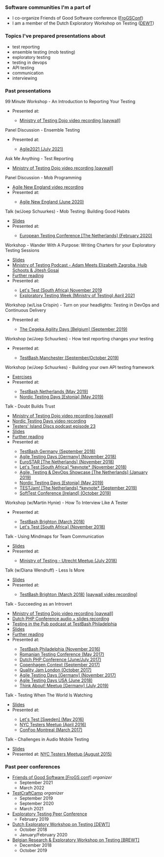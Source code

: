 ### Software communities I'm a part of

- I co-organize Friends of Good Software conference ([FroGSConf](https://frogsconf.nl/))
- I am a member of the Dutch Exploratory Workshop on Testing ([DEWT](https://dewt.wordpress.com/))

### Topics I've prepared presentations about

- test reporting
- ensemble testing (mob testing)
- exploratory testing
- testing in devops
- API testing
- communication
- interviewing

### Past presentations

<a href="#" class="accordion" data-toggle="collapse" data-target="#reporting-your-testing-99-minute-workshop"><i class="fa fa-bullhorn"></i> <i class="fa fa-video"></i></a> 99 Minute Workshop - An Introduction to Reporting Your Testing
<ul id="reporting-your-testing-99-minute-workshop" class="collapse">
	<li>Presented at:</li>
		<ul>
			<li><a href="https://www.ministryoftesting.com/dojo/series/99-minute-workshops-essentials/lessons/an-introduction-to-reporting-your-testing" target="_blank">Ministry of Testing Dojo video recording [paywall]</a></li>
		</ul>
</ul>

<a href="#" class="accordion" data-toggle="collapse" data-target="#agile-2021-ensemble-testing-panel"><i class="fa fa-bullhorn"></i> <i class="fab fa-youtube"></i></a> Panel Discussion - Ensemble Testing
<ul id="agile-2021-ensemble-testing-panel" class="collapse">
	<li>Presented at:</li>
		<ul>
			<li><a href="https://www.agilealliance.org/agile2021/schedule/" target="_blank">Agile2021 (July 2021)</a></li>
		</ul>
</ul>

<a href="#" class="accordion" data-toggle="collapse" data-target="#test-reporting-ama"><i class="fa fa-bullhorn"></i> <i class="fa fa-video"></i></a> Ask Me Anything - Test Reporting
<ul id="test-reporting-ama" class="collapse">
	<li><a href="https://www.ministryoftesting.com/dojo/lessons/testing-ask-me-anything-test-reporting-elizabeth-zagroba" target="_blank">Ministry of Testing Dojo video recording [paywall]</a></li>
</ul>

<a href="#" class="accordion" data-toggle="collapse" data-target="#mob-programming-agile-new-england"><i class="fa fa-bullhorn"></i> <i class="fab fa-youtube"></i></a> Panel Discussion - Mob Programming
<ul id="mob-programming-agile-new-england" class="collapse">
	<li><a href="https://www.youtube.com/watch?v=VM7En7eV4ZE" target="_blank">Agile New England video recording</a></li>
	<li>Presented at:</li>
		<ul>
			<li><a href="https://mobprogrammingnewengland.com/speaker-information/" target="_blank">Agile New England (June 2020)</a></li>
		</ul>
</ul>

<a href="#" class="accordion" data-toggle="collapse" data-target="#mob-testing"><i class="fa fa-bullhorn"></i> <i class="fa fa-file-powerpoint"></i></a> Talk (w/Joep Schuurkes) - Mob Testing: Building Good Habits
<ul id="mob-testing" class="collapse">
	<li><a href="https://ezagroba.github.io/mob-testing/" target="_blank">Slides</a></li>
	<li>Presented at:</li>
	<ul>
		<li><a href="https://europeantestingconference.eu/2020/topics/#elizabeth-zagroba" target="_blank">European Testing Conference [The Netherlands] (February 2020)</a></li>
	</ul>
</ul>


<a href="#" class="accordion" data-toggle="collapse" data-target="#wander"><i class="fa fa-users"></i> <i class="fa fa-file-powerpoint"></i> <i class="fas fa-book-open"></i></a> Workshop - Wander With A Purpose: Writing Charters for your Exploratory Testing Sessions
<ul id="wander" class="collapse">
<li><a href="https://ezagroba.github.io/charters/" target="_blank">Slides</a></li>
<li><a href="https://www.ministryoftesting.com/dojo/series/the-ministry-of-testing-podcast-2020/lessons/mot-podcast-adam-meets-elizabeth-zagroba-huib-schoots-jitesh-gosai" target="_blank">Ministry of Testing Podcast - Adam Meets Elizabeth Zagroba, Huib Schoots & Jitesh Gosai</a></li>
<li><a href="https://www.goodreads.com/book/show/15980494-explore-it">Further reading</a></li>
<li>Presented at:</li>
	<ul>
		<li><a href="http://lets-test.com/?page_id=5726" target="_blank">Let's Test (South Africa) November 2019</a></li>
		<li><a href="https://club.ministryoftesting.com/t/wander-with-a-purpose-writing-charters-for-your-exploratory-test-sessions/49746" target="_blank">Exploratory Testing Week (Ministry of Testing) April 2021</a></li>
	</ul>
</ul>


<a href="#" class="accordion" data-toggle="collapse" data-target="#cegeka"><i class="fa fa-users"></i></a> Workshop (w/Lisa Crispin) - Turn on your headlights: Testing in DevOps and Continuous Delivery
<ul id="cegeka" class="collapse">
	<li>Presented at:</li>
		<ul>
			<li><a href="https://www.cegeka.com/en/be/events/agility-days" target="_blank">The Cegeka Agility Days [Belgium] (September 2019)</a></li>
		</ul>
</ul>


<a href="#" class="accordion" data-toggle="collapse" data-target="#test-reporting"><i class="fa fa-users"></i></a> Workshop (w/Joep Schuurkes) - How test reporting changes your testing
<ul id="test-reporting" class="collapse">
	<li>Presented at:</li>
		<ul>
			<li><a href="https://ministryoftesting.com/events/testbash-manchester-2019" target="_blank">TestBash Manchester (September/October 2019)</a></li>
		</ul>
</ul>



<a href="#" class="accordion" data-toggle="collapse" data-target="#python-api-framework"><i class="fa fa-users"></i> <i class="fa fa-file-powerpoint"></i></a> Workshop (w/Joep Schuurkes) - Building your own API testing framework</a>
<ul id="python-api-framework" class="collapse">
	<li><a href="https://github.com/j19sch/building-an-api-testing-framework" target="_blank">Exercises</a></li>
	<li>Presented at:</li>
		<ul>
			<li><a href="https://www.ministryoftesting.com/events/testbash-netherlands-2019" target="_blank">TestBash Netherlands (May 2019)</a></li>
			<li><a href="https://nordictestingdays.eu/" target="_blank">Nordic Testing Days [Estonia] (May 2019)</a></li>
		</ul>
</ul>


<a href="#" class="accordion" data-toggle="collapse" data-target="#doubt-trust"><i class="fa fa-star"></i> <i class="fa fa-bullhorn"></i> <i class="fa fa-video"></i>  <i class="fab fa-youtube"></i> <i class="fa fa-file-powerpoint"></i> <i class="fa fa-podcast"></i> <i class="fa fa-book-open"></i></a> Talk - Doubt Builds Trust
<ul id="doubt-trust" class="collapse">
<li><a href="https://dojo.ministryoftesting.com/dojo/lessons/doubt-builds-trust-elizabeth-zagroba" target="_blank">Ministry of Testing Dojo video recording [paywall]</a></li>
<li><a href="https://invidio.us/watch?v=SM57HMJpkZc" target="_blank">Nordic Testing Days video recording</a></li>
<li><a href="https://www.ministryoftesting.com/dojo/lessons/testers-island-discs-ep23-elizabeth-zagroba" target="_blank">Testers' Island Discs podcast episode 23</a></li>
<li><a href="../../assets/slides/doubt-builds-trust.pdf">Slides</a></li>
<li><a href="https://www.goodreads.com/review/list/5444309-elizabeth?shelf=doubt-builds-trust">Further reading</a></li>
<li>Presented at:</li>
	<ul>
		<li><a href="https://dojo.ministryoftesting.com/events/testbash-germany-2018" target="_blank">TestBash Germany (September 2018)</a></li>
		<li><a href="https://agiletestingdays.com/2018/program/" target="_blank">Agile Testing Days [Germany] (November 2018)</a></li>
		<li><a href="https://conference.eurostarsoftwaretesting.com/conference/programme/2018/#Wednesday-c67b" target="_blank">EuroSTAR [The Netherlands] (November 2018)</a></li>
		<li><a href="http://lets-test.com/?page_id=5546" target="_blank">Let's Test [South Africa] *keynote* (November 2018)</a></li>
		<li><a href="http://conference.unicom.co.uk/showcases/2019/amsterdam/" target="_blank">Agile, Testing & DevOps Showcase [The Netherlands] (January 2019)</a></li>
		<li><a href="https://nordictestingdays.eu/" target="_blank">Nordic Testing Days [Estonia] (May 2019)</a></li>
		<li><a href="https://www.eventbrite.nl/e/testjam-a-conference-for-testers-by-testers-tickets-59516901655" target="_blank">TESTJam! [The Netherlands] *keynote* (September 2019)</a></li>
		<li><a href="http://softtest.ie/softtest-conference-2019-and-one-day-tutorial/" target="_blank">SoftTest Conference [Ireland] (October 2019)</a></li>
	</ul>
</ul>

<a href="#" class="accordion" data-toggle="collapse" data-target="#interview"><i class="fa fa-users"></i></a> Workshop (w/Martin Hynie) - How To Interview Like A Tester</a>

<ul id="interview" class="collapse">
	<li>Presented at:</li>
		<ul>
			<li><a href="https://dojo.ministryoftesting.com/events/testbash-brighton-2018" target="_blank">TestBash Brighton (March 2018)</a></li>
			<li><a href="http://lets-test.com/?page_id=5546" target="_blank">Let's Test [South Africa] (November 2018)</a></li>
		</ul>
</ul>	

<a href="#" class="accordion" data-toggle="collapse" data-target="#mindmaps"><i class="fa fa-bullhorn"></i> <i class="fa fa-file-powerpoint"></i></a> Talk - Using Mindmaps for Team Communication
<ul id="mindmaps" class="collapse">
	<li><a href="../../assets/slides/mindmaps.pdf">Slides</a></li>
	<li>Presented at:</li>
		<ul>
			<li><a href="https://www.meetup.com/Ministry-of-Testing-Utrecht/events/251673882/" target="_blank">Ministry of Testing - Utrecht Meetup (July 2018)</a></li>
		</ul>
</ul>


<a href="#" class="accordion" data-toggle="collapse" data-target="#less-more"><i class="fa fa-bullhorn"></i> <i class="fa fa-video"></i> <i class="fa fa-file-powerpoint"></i></a> Talk (w/Diana Wendruff) - Less Is More
<ul id="less-more" class="collapse">
	<li><a href="../../assets/slides/less-more.pdf">Slides</a></li>
	<li>Presented at:</li>
		<ul>
			<li><a href="https://dojo.ministryoftesting.com/events/testbash-brighton-2018" target="_blank">TestBash Brighton (March 2018)</a> <a href="https://www.ministryoftesting.com/dojo/lessons/less-is-more-diana-wendruff-elizabeth-zagroba" target="_blank">[paywall video recording]</a></li>
		</ul>
</ul>

<a href="#" class="accordion" data-toggle="collapse" data-target="#introvert"><i class="fa fa-star"></i> <i class="fa fa-bullhorn"></i> <i class="fa fa-video"></i> <i class="fa fa-photo-video"></i> <i class="fa fa-podcast"></i> <i class="fa fa-file-powerpoint"></i> <i class="fas fa-book-open"></i></a> Talk - Succeeding as an Introvert
<ul id="introvert" class="collapse">
<li><a href="https://dojo.ministryoftesting.com/lessons/succeeding-as-an-introvert-elizabeth-zagroba">Ministry of Testing Dojo video recording [paywall]</a></li>
<li><a href="https://invidio.us/watch?v=3SdoCJQsXB4">Dutch PHP Conference audio + slides recording</a></li>
<li><a href="https://www.ministryoftesting.com/dojo/series/the-ministry-of-testing-podcast-2016/lessons/elizabeth-live-from-testing-in-the-pub-at-testbash-philadelphia" target="_blank">Testing in the Pub podcast at TestBash Philadelphia</a></li>
<li><a href="../../assets/slides/introvert.pdf">Slides</a></li>
<li><a href="https://www.goodreads.com/review/list/5444309-elizabeth?shelf=introvert">Further reading</a></li>
<li>Presented at:</li>
	<ul>
		<li><a href="https://www.ministryoftesting.com/dojo/series/testbash-philadelphia-2016-ministry-of-testing" target="_blank">TestBash Philadelphia (November 2016)</a></li>
		<li><a href="https://romaniatesting.ro/rtc2017/" target="_blank">Romanian Testing Conference (May 2017)</a></li>
		<li><a href="https://www.phpconference.nl/" target="_blank">Dutch PHP Conference (June/July 2017)</a></li>
		<li><a href="http://copenhagencontext.com/2017-program/" target="_blank">Copenhagen Context (September 2017)</a></li>
		<li><a href="http://qualityjam.net/uk/" target="_blank">Quality Jam London (October 2017)</a></li>
		<li><a href="https://agiletestingdays.com/2017/session/succeeding-as-an-introvert/" target="_blank">Agile Testing Days [Germany] (November 2017)</a></li>
		<li><a href="https://agiletestingdays.us/session/succeeding-as-an-introvert/" target="_blank">Agile Testing Days USA (June 2018)</a></li>
		<li><a href="https://www.meetup.com/Think-About-about-Tech-Design-and-their-impact-on-Society/events/262967473/" target="_blank">Think About! Meetup [Germany] (July 2019)</a></li>
	</ul>
</ul>


<a href="#" class="accordion" data-toggle="collapse" data-target="#watching"><i class="fa fa-bullhorn"></i> <i class="fa fa-file-powerpoint"></i></a> Talk - Testing When The World Is Watching
<ul id="watching" class="collapse">
	<li><a href="../../assets/slides/testing-when-the-world-is-watching.pdf">Slides</a></li>
	<li>Presented at:</li>
	<ul>
		<li><a href="http://lets-test.com/?page_id=4067" target="_blank">Let's Test [Sweden] (May 2016)</a></li>
		<li><a href="http://www.meetup.com/NYC-Testers/events/230377700/" target="_blank">NYC Testers Meetup (April 2016)</a></li>
		<li><a href="https://confoo.ca/en/yul2017/schedule" target="_blank">ConFoo Montreal (March 2017)</a></li>
	</ul>
</ul>


<a href="#" class="accordion" data-toggle="collapse" data-target="#audio-mobile"><i class="fa fa-bullhorn"></i> <i class="fa fa-file-powerpoint"></i></a> Talk - Challenges in Audio Mobile Testing
<ul id="audio-mobile" class="collapse">
	<li><a href="../../assets/slides/audio-mobile-testing.pdf">Slides</a></li>
	<li>Presented at: <a href="http://www.meetup.com/NYC-Testers/events/224194458/" target="_blank">NYC Testers Meetup (August 2015)</a></li>
</ul>

### Past peer conferences

- [Friends of Good Software [FroGS conf]](http://frogsconf.nl/) *organizer*
	- September 2021
	- March 2022
- [TestCraftCamp](https://testcraftcamp.nl/) *organizer*
	 - September 2019
	 - September 2020
	 - March 2021
- [Exploratory Testing Peer Conference](https://exploratorytesting.org/)
	- February 2019
- [Dutch Exploratory Workshop on Testing [DEWT]](https://dewt.wordpress.com/)
	- October 2018
 	- January/February 2020
- [Belgian Research & Exploratory Workshop on Testing [BREWT]](https://brewtconf.wordpress.com/)
	- December 2018
	- October 2019
